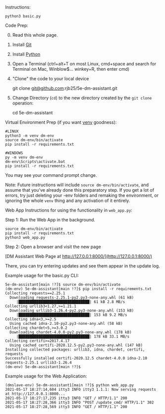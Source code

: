 



Instructions:

    python3 basic.py

Code Prep:

0. Read this whole page.

1. Install [Git](https://bfy.tw/Qwym)

2. Install [Python](https://bfy.tw/Qwyq)

3. Open a Terminal (ctrl+alt+T on most Linux, cmd+space and search for Terminal on Mac, Winblow$... winkey+R, then enter cmd)

4. "Clone" the code to your local device

    git clone git@github.com:rjb25/5e-dm-assistant.git

5. Change Directory (`cd`) to the new directory created by the `git clone` operation:

    cd 5e-dm-assistant

Virtual Environment Prep (if you want [venv](https://bfy.tw/Qwyh) goodness):

    #LINUX
    python3 -m venv dm-env
    source dm-env/bin/activate
    pip install -r requirements.txt
    
    #WINDOWS
    py -m venv dm-env
    dm-env\Scripts\activate.bat
    pip install -r requirements.txt

You may see your command prompt change.

Note: Future instructions will include `source dm-env/bin/activate`, and assume
that you've already done this preparatory step. If you get a lot of errors,
try just deleting your -env folders and remaking the environment,
or ignoring the whole `venv` thing and any activation of it entirely.

Web App Instructions for using the functionality in `web_app.py`:

Step 1: Run the Web App in the background.

    source dm-env/bin/activate
    pip install -r requirements.txt
    python3 web_app.py

Step 2: Open a browser and visit the new page

[DM Assistant Web Page at http://127.0.0.1:8000/](http://127.0.0.1:8000/)

There, you can try entering updates and see them appear in the update log.

Example usage for the basic.py CLI:

    5e-dm-assistant[main !?]$ source dm-env/bin/activate
    (dm-env) 5e-dm-assistant[main !?]$ pip install -r requirements.txt
    Collecting requests==2.25.1
      Downloading requests-2.25.1-py2.py3-none-any.whl (61 kB)
         |████████████████████████████████| 61 kB 2.8 MB/s 
    Collecting urllib3<1.27,>=1.21.1
      Downloading urllib3-1.26.4-py2.py3-none-any.whl (153 kB)
         |████████████████████████████████| 153 kB 9.2 MB/s 
    Collecting idna<3,>=2.5
      Using cached idna-2.10-py2.py3-none-any.whl (58 kB)
    Collecting chardet<5,>=3.0.2
      Downloading chardet-4.0.0-py2.py3-none-any.whl (178 kB)
         |████████████████████████████████| 178 kB 33.1 MB/s 
    Collecting certifi>=2017.4.17
      Using cached certifi-2020.12.5-py2.py3-none-any.whl (147 kB)
    Installing collected packages: urllib3, idna, chardet, certifi, requests
    Successfully installed certifi-2020.12.5 chardet-4.0.0 idna-2.10 requests-2.25.1 urllib3-1.26.4
    (dm-env) 5e-dm-assistant[main !?]$ 

Example usage for the Web Application: 

    (dmslave-env) 5e-dm-assistant1[main !?]$ python web_app.py 
    2021-05-17 18:27:14,604 itty3 INFO itty3 1.1.1: Now serving requests at http://127.0.0.1:8000...
    2021-05-17 18:27:17,235 itty3 INFO "GET / HTTP/1.1" 200
    2021-05-17 18:27:28,366 itty3 INFO "POST /update_cmd/ HTTP/1.1" 302
    2021-05-17 18:27:28,569 itty3 INFO "GET / HTTP/1.1" 200
